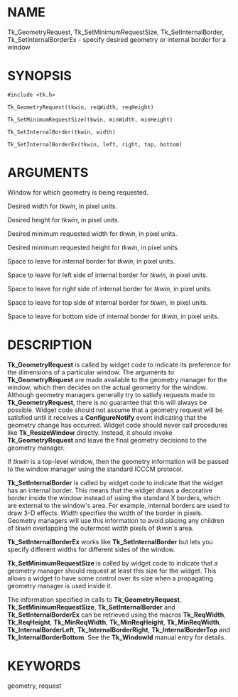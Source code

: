 # NAME

Tk_GeometryRequest, Tk_SetMinimumRequestSize, Tk_SetInternalBorder,
Tk_SetInternalBorderEx - specify desired geometry or internal border for
a window

# SYNOPSIS

    #include <tk.h>

    Tk_GeometryRequest(tkwin, reqWidth, reqHeight)

    Tk_SetMinimumRequestSize(tkwin, minWidth, minHeight)

    Tk_SetInternalBorder(tkwin, width)

    Tk_SetInternalBorderEx(tkwin, left, right, top, bottom)

# ARGUMENTS

Window for which geometry is being requested.

Desired width for *tkwin*, in pixel units.

Desired height for *tkwin*, in pixel units.

Desired minimum requested width for *tkwin*, in pixel units.

Desired minimum requested height for *tkwin*, in pixel units.

Space to leave for internal border for *tkwin*, in pixel units.

Space to leave for left side of internal border for *tkwin*, in pixel
units.

Space to leave for right side of internal border for *tkwin*, in pixel
units.

Space to leave for top side of internal border for *tkwin*, in pixel
units.

Space to leave for bottom side of internal border for *tkwin*, in pixel
units.

# DESCRIPTION

**Tk_GeometryRequest** is called by widget code to indicate its
preference for the dimensions of a particular window. The arguments to
**Tk_GeometryRequest** are made available to the geometry manager for
the window, which then decides on the actual geometry for the window.
Although geometry managers generally try to satisfy requests made to
**Tk_GeometryRequest**, there is no guarantee that this will always be
possible. Widget code should not assume that a geometry request will be
satisfied until it receives a **ConfigureNotify** event indicating that
the geometry change has occurred. Widget code should never call
procedures like **Tk_ResizeWindow** directly. Instead, it should invoke
**Tk_GeometryRequest** and leave the final geometry decisions to the
geometry manager.

If *tkwin* is a top-level window, then the geometry information will be
passed to the window manager using the standard ICCCM protocol.

**Tk_SetInternalBorder** is called by widget code to indicate that the
widget has an internal border. This means that the widget draws a
decorative border inside the window instead of using the standard X
borders, which are external to the window\'s area. For example, internal
borders are used to draw 3-D effects. *Width* specifies the width of the
border in pixels. Geometry managers will use this information to avoid
placing any children of *tkwin* overlapping the outermost *width* pixels
of *tkwin*\'s area.

**Tk_SetInternalBorderEx** works like **Tk_SetInternalBorder** but lets
you specify different widths for different sides of the window.

**Tk_SetMinimumRequestSize** is called by widget code to indicate that a
geometry manager should request at least this size for the widget. This
allows a widget to have some control over its size when a propagating
geometry manager is used inside it.

The information specified in calls to **Tk_GeometryRequest**,
**Tk_SetMinimumRequestSize**, **Tk_SetInternalBorder** and
**Tk_SetInternalBorderEx** can be retrieved using the macros
**Tk_ReqWidth**, **Tk_ReqHeight**, **Tk_MinReqWidth**,
**Tk_MinReqHeight**, **Tk_MinReqWidth**, **Tk_InternalBorderLeft**,
**Tk_InternalBorderRight**, **Tk_InternalBorderTop** and
**Tk_InternalBorderBottom**. See the **Tk_WindowId** manual entry for
details.

# KEYWORDS

geometry, request
